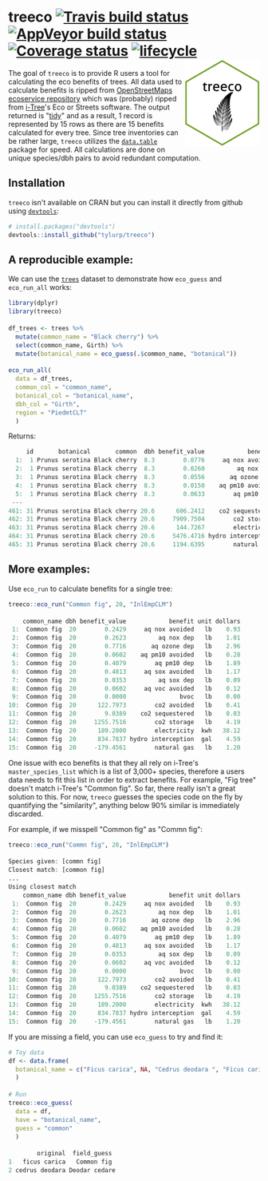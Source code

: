 # treeco [![Travis build status](https://travis-ci.org/tyluRp/treeco.svg?branch=master)](https://travis-ci.org/tyluRp/treeco) [![AppVeyor build status](https://ci.appveyor.com/api/projects/status/github/tyluRp/treeco?branch=master&svg=true)](https://ci.appveyor.com/project/tyluRp/treeco) [![Coverage status](https://codecov.io/gh/tyluRp/treeco/branch/master/graph/badge.svg)](https://codecov.io/github/tyluRp/treeco?branch=master) [![lifecycle](https://img.shields.io/badge/lifecycle-experimental-orange.svg)](https://www.tidyverse.org/lifecycle/#experimental) <img src="inst/figures/treeco.png" align="right" width=150/>

The goal of `treeco` is to provide R users a tool for calculating the eco benefits of trees. All data used to calculate benefits is ripped from [OpenStreetMaps ecoservice repository](https://github.com/OpenTreeMap/otm-ecoservice) which was (probably) ripped from [i-Tree](https://www.itreetools.org/)'s Eco or Streets software. The output returned is "[tidy](https://www.jstatsoft.org/article/view/v059i10)" and as a result, 1 record is represented by 15 rows as there are 15 benefits calculated for every tree. Since tree inventories can be rather large, `treeco` utilizes the [`data.table`](https://github.com/Rdatatable/data.table) package for speed. All calculations are done on unique species/dbh pairs to avoid redundant computation. 

## Installation

`treeco` isn't available on CRAN but you can install it directly from github using [`devtools`](https://github.com/r-lib/devtools):

```r
# install.packages("devtools")
devtools::install_github("tylurp/treeco")
```

## A reproducible example:

We can use the [`trees`](https://stat.ethz.ch/R-manual/R-patched/library/datasets/html/trees.html) dataset to demonstrate how `eco_guess` and `eco_run_all` works:

```r
library(dplyr)
library(treeco)

df_trees <- trees %>% 
  mutate(common_name = "Black cherry") %>% 
  select(common_name, Girth) %>% 
  mutate(botanical_name = eco_guess(.$common_name, "botanical"))

eco_run_all(
  data = df_trees, 
  common_col = "common_name", 
  botanical_col = "botanical_name", 
  dbh_col = "Girth", 
  region = "PiedmtCLT"
  )
```

Returns:

```r
     id       botanical       common  dbh benefit_value            benefit unit dollars
  1:  1 Prunus serotina Black cherry  8.3        0.0776     aq nox avoided   lb    0.51
  2:  1 Prunus serotina Black cherry  8.3        0.0260         aq nox dep   lb    0.17
  3:  1 Prunus serotina Black cherry  8.3        0.0556       aq ozone dep   lb    0.36
  4:  1 Prunus serotina Black cherry  8.3        0.0150    aq pm10 avoided   lb    0.04
  5:  1 Prunus serotina Black cherry  8.3        0.0633        aq pm10 dep   lb    0.16
 ---                                                                                   
461: 31 Prunus serotina Black cherry 20.6      606.2412    co2 sequestered   lb    4.55
462: 31 Prunus serotina Black cherry 20.6     7909.7504        co2 storage   lb   59.32
463: 31 Prunus serotina Black cherry 20.6      144.7267        electricity  kwh   10.98
464: 31 Prunus serotina Black cherry 20.6     5476.4716 hydro interception  gal   54.22
465: 31 Prunus serotina Black cherry 20.6     1194.6395        natural gas   lb   12.50
```

## More examples:

Use `eco_run` to calculate benefits for a single tree:

```r
treeco::eco_run("Common fig", 20, "InlEmpCLM")

    common_name dbh benefit_value            benefit unit dollars
 1:  Common fig  20        0.2429     aq nox avoided   lb    0.93
 2:  Common fig  20        0.2623         aq nox dep   lb    1.01
 3:  Common fig  20        0.7716       aq ozone dep   lb    2.96
 4:  Common fig  20        0.0602    aq pm10 avoided   lb    0.28
 5:  Common fig  20        0.4079        aq pm10 dep   lb    1.89
 6:  Common fig  20        0.4813     aq sox avoided   lb    1.17
 7:  Common fig  20        0.0353         aq sox dep   lb    0.09
 8:  Common fig  20        0.0602     aq voc avoided   lb    0.12
 9:  Common fig  20        0.0000               bvoc   lb    0.00
10:  Common fig  20      122.7973        co2 avoided   lb    0.41
11:  Common fig  20        9.0389    co2 sequestered   lb    0.03
12:  Common fig  20     1255.7516        co2 storage   lb    4.19
13:  Common fig  20      189.2000        electricity  kwh   38.12
14:  Common fig  20      834.7837 hydro interception  gal    4.59
15:  Common fig  20     -179.4561        natural gas   lb    1.20
```

One issue with eco benefits is that they all rely on i-Tree's `master_species_list` which is a list of 3,000+ species, therefore a users data needs to fit this list in order to extract benefits. For example, "Fig tree" doesn't match i-Tree's "Common fig". So far, there really isn't a great solution to this. For now, `treeco` guesses the species code on the fly by quantifying the "similarity", anything below 90% similar is immediately discarded.

For example, if we misspell "Common fig" as "Commn fig":

```r
treeco::eco_run("Commn fig", 20, "InlEmpCLM")

Species given: [commn fig]
Closest match: [common fig]
...
Using closest match
    common_name dbh benefit_value            benefit unit dollars
 1:  Common fig  20        0.2429     aq nox avoided   lb    0.93
 2:  Common fig  20        0.2623         aq nox dep   lb    1.01
 3:  Common fig  20        0.7716       aq ozone dep   lb    2.96
 4:  Common fig  20        0.0602    aq pm10 avoided   lb    0.28
 5:  Common fig  20        0.4079        aq pm10 dep   lb    1.89
 6:  Common fig  20        0.4813     aq sox avoided   lb    1.17
 7:  Common fig  20        0.0353         aq sox dep   lb    0.09
 8:  Common fig  20        0.0602     aq voc avoided   lb    0.12
 9:  Common fig  20        0.0000               bvoc   lb    0.00
10:  Common fig  20      122.7973        co2 avoided   lb    0.41
11:  Common fig  20        9.0389    co2 sequestered   lb    0.03
12:  Common fig  20     1255.7516        co2 storage   lb    4.19
13:  Common fig  20      189.2000        electricity  kwh   38.12
14:  Common fig  20      834.7837 hydro interception  gal    4.59
15:  Common fig  20     -179.4561        natural gas   lb    1.20
```

If you are missing a field, you can use `eco_guess` to try and find it:

```r
# Toy data
df <- data.frame(
  botanical_name = c("Ficus carica", NA, "Cedrus deodara ", "Ficus carica")
  )

# Run
treeco::eco_guess(
  data = df,
  have = "botanical_name",
  guess = "common"
  )
  
        original  field_guess
1   ficus carica   Common fig
2 cedrus deodara Deodar cedare
```
